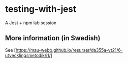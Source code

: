 # testing-with-jest
A Jest + npm lab session

## More information (in Swedish)
See [https://mau-webb.github.io/resurser/da355a-vt21/6-utvecklingsmetodik/i1/]
